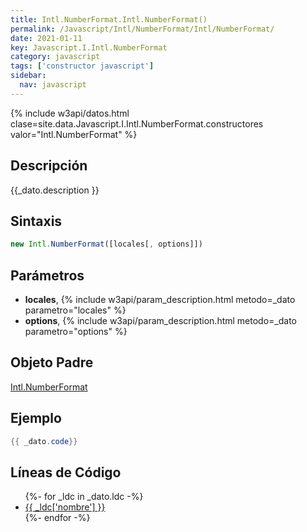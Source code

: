 ```yaml
---
title: Intl.NumberFormat.Intl.NumberFormat()
permalink: /Javascript/Intl/NumberFormat/Intl/NumberFormat/
date: 2021-01-11
key: Javascript.I.Intl.NumberFormat
category: javascript
tags: ['constructor javascript']
sidebar: 
  nav: javascript
---
```


{% include w3api/datos.html clase=site.data.Javascript.I.Intl.NumberFormat.constructores valor="Intl.NumberFormat" %}

## Descripción
{{_dato.description }}

## Sintaxis
~~~javascript
new Intl.NumberFormat([locales[, options]])
~~~

## Parámetros
* **locales**,  {% include w3api/param_description.html metodo=_dato parametro="locales" %}
* **options**,  {% include w3api/param_description.html metodo=_dato parametro="options" %}

## Objeto Padre
[Intl.NumberFormat](/Javascript/Intl/NumberFormat/)

## Ejemplo
~~~java
{{ _dato.code}}
~~~

## Líneas de Código
<ul>
{%- for _ldc in _dato.ldc -%}
   <li>
       <a href="{{_ldc['url'] }}">{{ _ldc['nombre'] }}</a>
   </li>
{%- endfor -%}
</ul>
